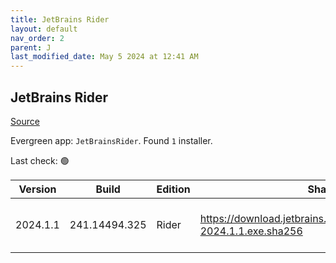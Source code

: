 ```yaml
---
title: JetBrains Rider
layout: default
nav_order: 2
parent: J
last_modified_date: May 5 2024 at 12:41 AM
---
```


## JetBrains Rider

[Source](https://www.jetbrains.com/)

Evergreen app: `JetBrainsRider`. Found `1` installer.

Last check: 🟢

| Version  | Build         | Edition | Sha256                                                                   | Date      | Size       | Type | URI                                                                                                                                    |
| -------- | ------------- | ------- | ------------------------------------------------------------------------ | --------- | ---------- | ---- | -------------------------------------------------------------------------------------------------------------------------------------- |
| 2024.1.1 | 241.14494.325 | Rider   | https://download.jetbrains.com/rider/JetBrains.Rider-2024.1.1.exe.sha256 | 17/4/2024 | 1226183648 | exe  | [https://download.jetbrains.com/rider/JetBrains.Rider-2024.1.1.exe](https://download.jetbrains.com/rider/JetBrains.Rider-2024.1.1.exe) |
